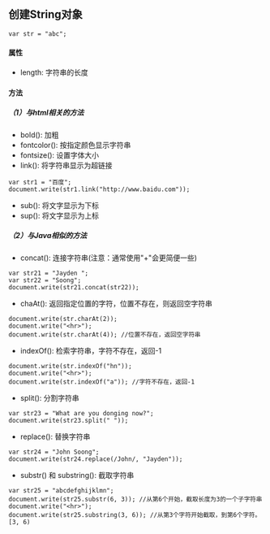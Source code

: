 ## 创建String对象
```
var str = "abc";
```
#### 属性 
- length: 字符串的长度
#### 方法
##### （1）与html相关的方法
* bold(): 加粗
* fontcolor(): 按指定颜色显示字符串
* fontsize(): 设置字体大小
* link(): 将字符串显示为超链接
```
var str1 = "百度";
document.write(str1.link("http://www.baidu.com"));
```
* sub(): 将文字显示为下标
* sup(): 将文字显示为上标

##### （2）与Java相似的方法
- concat(): 连接字符串(注意：通常使用"+"会更简便一些)                    
```
var str21 = "Jayden ";
var str22 = "Soong";
document.write(str21.concat(str22));
```
- chaAt(): 返回指定位置的字符，位置不存在，则返回空字符串
```
document.write(str.charAt(2));
document.write("<hr>");
document.write(str.charAt(4)); //位置不存在，返回空字符串
```
- indexOf(): 检索字符串，字符不存在，返回-1
```
document.write(str.indexOf("hn"));
document.write("<hr>");
document.write(str.indexOf("a")); //字符不存在，返回-1
```        
- split(): 分割字符串
```
var str23 = "What are you donging now?";
document.write(str23.split(" "));
```
- replace(): 替换字符串
```
var str24 = "John Soong";
document.write(str24.replace(/John/, "Jayden"));
```
- substr() 和 substring(): 截取字符串 
```                    
var str25 = "abcdefghijklmn";
document.write(str25.substr(6, 3)); //从第6个开始，截取长度为3的一个子字符串
document.write("<hr>");
document.write(str25.substring(3, 6)); //从第3个字符开始截取，到第6个字符。[3, 6)
```    